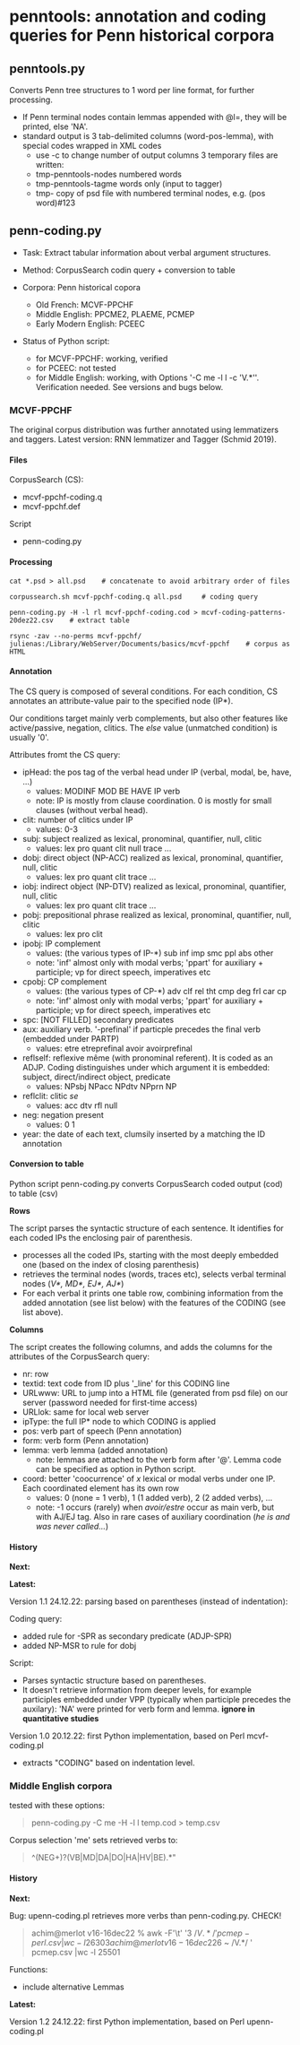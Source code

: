 # penntools: annotation and coding queries for Penn historical corpora

## penntools.py

Converts Penn tree structures to 1 word per line format, for further processing.
- If Penn terminal nodes contain lemmas appended with @l=, they will be printed, else 'NA'.
- standard output is 3 tab-delimited columns (word-pos-lemma), with special codes wrapped in XML codes
  - use -c to change number of output columns
3 temporary files are written:
  - tmp-penntools-nodes   numbered words
  - tmp-penntools-tagme   words only (input to tagger)
  - tmp-<psd file>        copy of psd file with numbered terminal nodes, e.g. (pos word)#123 

## penn-coding.py

- Task: Extract tabular information about verbal argument structures.
- Method: CorpusSearch codin query + conversion to table
- Corpora: Penn historical copora

	- Old French: MCVF-PPCHF
    - Middle English: PPCME2, PLAEME, PCMEP
	- Early Modern English: PCEEC

- Status of Python script:

  - for MCVF-PPCHF: working, verified
  - for PCEEC: not tested
  - for Middle English: working, with Options '-C me -l l -c
    'V.*''. Verification needed. See versions and bugs below.

### MCVF-PPCHF

The original corpus distribution was further annotated using lemmatizers and taggers.
Latest version: RNN lemmatizer and Tagger (Schmid 2019).

#### Files

CorpusSearch (CS):

- mcvf-ppchf-coding.q
- mcvf-ppchf.def

Script

- penn-coding.py

#### Processing


```cat *.psd > all.psd    # concatenate to avoid arbitrary order of files```

```corpussearch.sh mcvf-ppchf-coding.q all.psd     # coding query```

```penn-coding.py -H -l rl mcvf-ppchf-coding.cod > mcvf-coding-patterns-20dez22.csv    # extract table```

```rsync -zav --no-perms mcvf-ppchf/ julienas:/Library/WebServer/Documents/basics/mcvf-ppchf    # corpus as HTML```



#### Annotation

The CS query is composed of several conditions.
For each condition, CS annotates an attribute-value pair to the specified node (IP*).

Our conditions target mainly verb complements, but also other features like active/passive, negation, clitics. 
The _else_ value (unmatched condition) is usually '0'.

Attributes fromt the CS query:

- ipHead: the pos tag of the verbal head under IP (verbal, modal, be, have, ...)
	- values: MODINF MOD BE HAVE IP verb
    - note: IP is mostly from clause coordination. 0 is mostly for
      small clauses (without verbal head).
- clit: number of clitics under IP
	- values: 0-3
- subj: subject realized as lexical, pronominal, quantifier, null, clitic
	- values: lex pro quant clit null trace ...
- dobj: direct object (NP-ACC) realized as lexical, pronominal, quantifier, null, clitic
	- values: lex pro quant clit trace ...
- iobj: indirect object (NP-DTV) realized as lexical, pronominal, quantifier, null, clitic
	- values: lex pro quant clit trace ...
- pobj: prepositional phrase realized as lexical, pronominal, quantifier, null, clitic
	- values: lex pro clit
- ipobj: IP complement
	- values: (the various types of IP-*) sub inf imp smc ppl abs other
	- note: 'inf' almost only with modal verbs; 'ppart' for auxiliary + participle; vp for direct speech, imperatives etc
- cpobj: CP complement
	- values: (the various types of CP-*) adv clf rel tht cmp deg frl car cp
	- note: 'inf' almost only with modal verbs; 'ppart' for auxiliary + participle; vp for direct speech, imperatives etc
- spc: [NOT FILLED] secondary predicates
- aux: auxiliary verb.  '-prefinal' if particple precedes the final verb (embedded under PARTP)
	- values: etre etreprefinal avoir avoirprefinal
- reflself: reflexive même (with pronominal referent). It is coded as an ADJP. Coding distinguishes under which argument it is embedded: subject, direct/indirect object, predicate
	- values: NPsbj NPacc NPdtv NPprn NP
- reflclit: clitic _se_
	- values: acc dtv rfl null
- neg: negation present
	- values: 0 1
- year: the date of each text, clumsily inserted by a matching the ID annotation


#### Conversion to table

Python script penn-coding.py converts CorpusSearch coded output (cod) to table (csv)

**Rows**

The script parses the syntactic structure of each sentence. It
identifies for each coded IPs the enclosing pair of parenthesis.

- processes all the coded IPs, starting with the most deeply embedded
one (based on the index of closing parenthesis)
- retrieves the terminal nodes (words, traces etc), selects verbal
terminal nodes (_V*, MD*, EJ*, AJ*_)
- For each verbal it prints one table row, combining
information from the added annotation (see list below) with the
features of the CODING (see list above).

**Columns**

The script creates the following columns, and adds the columns for the
attributes of the CorpusSearch query:

- nr: row
- textid: text code from ID plus '_line' for this CODING line
- URLwww: URL to jump into a HTML file (generated from psd file) on our server (password needed for first-time access)
- URLlok: same for local web server
- ipType: the full IP* node to which CODING is applied
- pos: verb part of speech (Penn annotation)
- form: verb form (Penn annotation)
- lemma: verb lemma (added annotation)
  - note: lemmas are attached to the verb form after '@'. Lemma code can be specified as option in Python script.
- coord: better 'coocurrence' of _x_ lexical or modal verbs under one IP. Each coordinated element has its own row
  - values: 0 (none = 1 verb), 1 (1 added verb), 2 (2 added verbs), ...
  - note: -1 occurs (rarely) when _avoir/estre_ occur as main verb,
    but with AJ/EJ tag. Also in rare cases of auxiliary coordination
    (_he is and was never called..._)


#### History

**Next:**


**Latest:**

Version 1.1 24.12.22: parsing based on parentheses (instead of indentation):

Coding query:

- added rule for -SPR as secondary predicate (ADJP-SPR)
- added NP-MSR to rule for dobj

Script:

- Parses syntactic structure based on parentheses.
- It doesn't retrieve information from deeper levels,
  for example participles embedded under VPP (typically when
  participle precedes the auxilary): 'NA' were printed for verb form
  and lemma. **ignore in quantitative studies**

Version 1.0 20.12.22: first Python implementation, based on Perl
mcvf-coding.pl

- extracts "CODING" based on indentation level.

### Middle English corpora

tested with these options:

> penn-coding.py -C me -H -l l temp.cod > temp.csv

Corpus selection 'me' sets retrieved verbs to:
> ^(NEG\+)?(VB|MD|DA|DO|HA|HV|BE).*"

#### History

**Next:**

Bug: upenn-coding.pl retrieves more verbs than penn-coding.py. CHECK!

> achim@merlot v16-16dec22 % awk -F'\t' '$3 ~ /V.*/' pcmep-perl.csv |wc -l
   26303
> achim@merlot v16-16dec22 % awk -F'\t' '$6 ~ /V.*/ ' pcmep.csv |wc -l 
   25501

Functions:

- include alternative Lemmas

**Latest:**

Version 1.2 24.12.22: first Python implementation, based on Perl upenn-coding.pl
